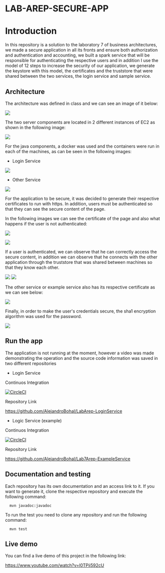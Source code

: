 # LAB-AREP-SECURE-APP

# Introduction

In this repository is a solution to the laboratory 7 of business architectures, we made a secure application in 
all its fronts and ensure both authorization and authentication and accounting, we built a spark service that will be responsible for authenticating the respective users
and in addition I use the model of 12 steps to increase the security of our application, we generate the keystore with this model, the certificates and the truststore that 
were shared between the two services, the login service and sample service.



## Architecture

The architecture was defined in class and we can see an image of it below:

![](https://media.discordapp.net/attachments/425125409621803010/762427803848933406/unknown.png?width=728&height=333)

The two server components are located in 2 different instances of EC2 as shown in the following image:

![](https://media.discordapp.net/attachments/352624122301513730/762429188674158602/unknown.png?width=728&height=127)

For the java components, a docker was used and the containers were run in each of the machines, as can be seen in the following images:

- Login Service

![](https://media.discordapp.net/attachments/352624122301513730/762430070652403772/unknown.png?width=728&height=174)


- Other Service

![](https://media.discordapp.net/attachments/352624122301513730/762430388101971998/unknown.png?width=728&height=172)

For the application to be secure, it was decided to generate their respective certificates to run with https. In addition, users must be authenticated so that they can see the secure content of the page.

In the following images we can see the certificate of the page and also what happens if the user is not authenticated:

![](https://media.discordapp.net/attachments/352624122301513730/762431534426226738/unknown.png?width=728&height=371)

![](https://media.discordapp.net/attachments/352624122301513730/762431949628375101/unknown.png?width=728&height=96)

If a user is authenticated, we can observe that he can correctly access the secure content, in addition we can observe that he connects with the other application through the truststore that was shared between machines so that they know each other.

![](https://media.discordapp.net/attachments/352624122301513730/762432655010562058/unknown.png?width=583&height=473)
![](https://media.discordapp.net/attachments/352624122301513730/762432780859605021/unknown.png)

The other service or example service also has its respective certificate as we can see below:

![](https://media.discordapp.net/attachments/352624122301513730/762433039137112084/unknown.png?width=675&height=473)

Finally, in order to make the user's credentials secure, the sha1 encryption algorithm was used for the password.

![](https://media.discordapp.net/attachments/352624122301513730/762433546567680000/unknown.png?width=728&height=443)

## Run the app

The application is not running at the moment, however a video was made demonstrating the operation and the source code information was saved
in two different repositories

  - Login Service
  
  Continuos Integration
  
  [![CircleCI](https://circleci.com/gh/AlejandroBohal/LabArep-LoginService.svg?style=svg)](https://circleci.com/gh/AlejandroBohal/LabArep-LoginService)
  
  Repository Link
  
  https://github.com/AlejandroBohal/LabArep-LoginService
  
  - Logic Service (example)
  
  Continuos Integration
  
  [![CircleCI](https://circleci.com/gh/AlejandroBohal/Lab7Arep-ExampleService.svg?style=svg)](https://circleci.com/gh/AlejandroBohal/Lab7Arep-ExampleService)
  
  Repository Link
  
  https://github.com/AlejandroBohal/Lab7Arep-ExampleService


## Documentation and testing

Each repository has its own documentation and an access link to it. If you want to generate it, clone the respective repository and execute the following command:

```
  mvn javadoc:javadoc
```

To run the test you need to clone any repository and run the following command:

```
  mvn test
```


## Live demo

You can find a live demo of this project in the following link:

https://www.youtube.com/watch?v=l0TPii592cU







